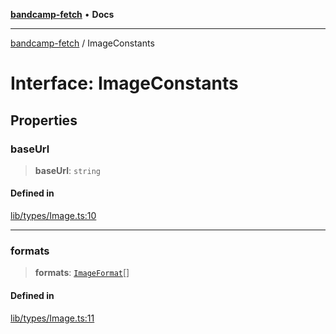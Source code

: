 [**bandcamp-fetch**](../README.md) • **Docs**

***

[bandcamp-fetch](../README.md) / ImageConstants

# Interface: ImageConstants

## Properties

### baseUrl

> **baseUrl**: `string`

#### Defined in

[lib/types/Image.ts:10](https://github.com/patrickkfkan/bandcamp-fetch/blob/d7908af6ae5080a27ddea05f2631b8fc5129d64d/src/lib/types/Image.ts#L10)

***

### formats

> **formats**: [`ImageFormat`](ImageFormat.md)[]

#### Defined in

[lib/types/Image.ts:11](https://github.com/patrickkfkan/bandcamp-fetch/blob/d7908af6ae5080a27ddea05f2631b8fc5129d64d/src/lib/types/Image.ts#L11)
